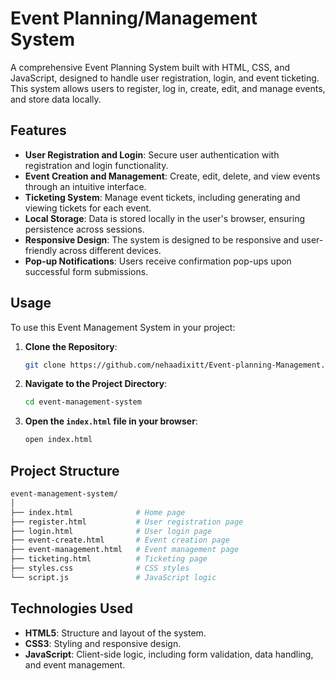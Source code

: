 
# Event Planning/Management System

A comprehensive Event Planning System built with HTML, CSS, and JavaScript, designed to handle user registration, login, and event ticketing. This system allows users to register, log in, create, edit, and manage events, and store data locally.

## Features

- **User Registration and Login**: Secure user authentication with registration and login functionality.
- **Event Creation and Management**: Create, edit, delete, and view events through an intuitive interface.
- **Ticketing System**: Manage event tickets, including generating and viewing tickets for each event.
- **Local Storage**: Data is stored locally in the user's browser, ensuring persistence across sessions.
- **Responsive Design**: The system is designed to be responsive and user-friendly across different devices.
- **Pop-up Notifications**: Users receive confirmation pop-ups upon successful form submissions.


## Usage

To use this Event Management System in your project:

1. **Clone the Repository**:
    ```bash
    git clone https://github.com/nehaadixitt/Event-planning-Management.git
    ```

2. **Navigate to the Project Directory**:
    ```bash
    cd event-management-system
    ```

3. **Open the `index.html` file in your browser**:
    ```bash
    open index.html
    ```

## Project Structure

```bash
event-management-system/
│
├── index.html              # Home page
├── register.html           # User registration page
├── login.html              # User login page
├── event-create.html       # Event creation page
├── event-management.html   # Event management page
├── ticketing.html          # Ticketing page
├── styles.css              # CSS styles
└── script.js               # JavaScript logic
```

## Technologies Used

- **HTML5**: Structure and layout of the system.
- **CSS3**: Styling and responsive design.
- **JavaScript**: Client-side logic, including form validation, data handling, and event management.


